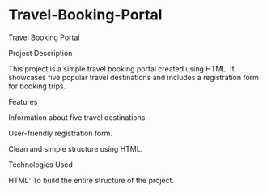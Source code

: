 # Travel-Booking-Portal
Travel Booking Portal

Project Description

This project is a simple travel booking portal created using HTML. It showcases five popular travel destinations and includes a registration form for booking trips.

Features

Information about five travel destinations.

User-friendly registration form.

Clean and simple structure using HTML.

Technologies Used

HTML: To build the entire structure of the project.
